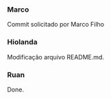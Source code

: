 ### Marco

Commit solicitado por Marco Filho

### Hiolanda

Modificação arquivo README.md.

### Ruan

Done.
